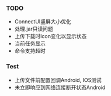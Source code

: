 
### TODO
* ConnectUI竖屏大小优化
* 处理.jar只读问题
* 上传下载时Icon变化以显示状态
* 当前任务显示
* 命令支持超时

### Test
* 上传文件前配置回调Android, IOS测试
* 未立即响应到网络连接断开状态Android